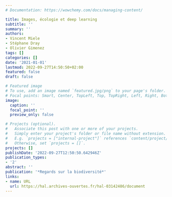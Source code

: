 ```yaml
---
# Documentation: https://wowchemy.com/docs/managing-content/

title: Images, écologie et deep learning
subtitle: ''
summary: ''
authors:
- Vincent Miele
- Stéphane Dray
- Olivier Gimenez
tags: []
categories: []
date: '2021-01-01'
lastmod: 2022-09-27T14:50:50+02:00
featured: false
draft: false

# Featured image
# To use, add an image named `featured.jpg/png` to your page's folder.
# Focal points: Smart, Center, TopLeft, Top, TopRight, Left, Right, BottomLeft, Bottom, BottomRight.
image:
  caption: ''
  focal_point: ''
  preview_only: false

# Projects (optional).
#   Associate this post with one or more of your projects.
#   Simply enter your project's folder or file name without extension.
#   E.g. `projects = ["internal-project"]` references `content/project/deep-learning/index.md`.
#   Otherwise, set `projects = []`.
projects: []
publishDate: '2022-09-27T12:50:50.642946Z'
publication_types:
- '2'
abstract: ''
publication: '*Regards sur la biodiversité*'
links:
- name: URL
  url: https://hal.archives-ouvertes.fr/hal-03142486/document
---
```

